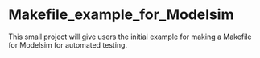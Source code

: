 # Makefile_example_for_Modelsim
This small project will give users the initial example for making a Makefile for Modelsim for automated testing.
